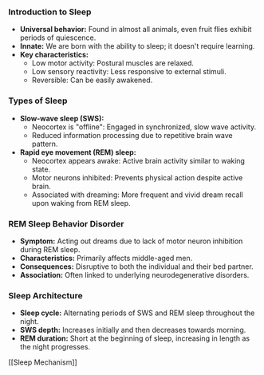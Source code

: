 ### Introduction to Sleep

- **Universal behavior:** Found in almost all animals, even fruit flies exhibit periods of quiescence.
- **Innate:** We are born with the ability to sleep; it doesn't require learning.
- **Key characteristics:**
    - Low motor activity: Postural muscles are relaxed.
    - Low sensory reactivity: Less responsive to external stimuli.
    - Reversible: Can be easily awakened.

### Types of Sleep

- **Slow-wave sleep (SWS):**
    - Neocortex is "offline": Engaged in synchronized, slow wave activity.
    - Reduced information processing due to repetitive brain wave pattern.
- **Rapid eye movement (REM) sleep:**
    - Neocortex appears awake: Active brain activity similar to waking state.
    - Motor neurons inhibited: Prevents physical action despite active brain.
    - Associated with dreaming: More frequent and vivid dream recall upon waking from REM sleep.

### REM Sleep Behavior Disorder

- **Symptom:** Acting out dreams due to lack of motor neuron inhibition during REM sleep.
- **Characteristics:** Primarily affects middle-aged men.
- **Consequences:** Disruptive to both the individual and their bed partner.
- **Association:** Often linked to underlying neurodegenerative disorders.

### Sleep Architecture

- **Sleep cycle:** Alternating periods of SWS and REM sleep throughout the night.
- **SWS depth:** Increases initially and then decreases towards morning.
- **REM duration:** Short at the beginning of sleep, increasing in length as the night progresses.

[[Sleep Mechanism]]